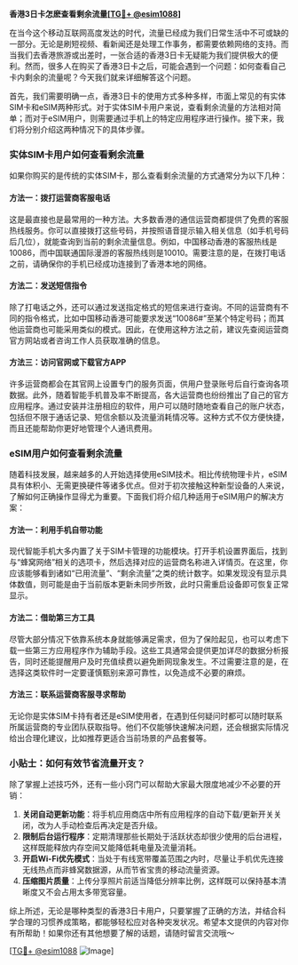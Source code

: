 **香港3日卡怎麽查看剩余流量[[TG💪+ @esim1088](https://t.me/s/esim1088)]**

在当今这个移动互联网高度发达的时代，流量已经成为我们日常生活中不可或缺的一部分。无论是刷短视频、看新闻还是处理工作事务，都需要依赖网络的支持。而当我们去香港旅游或出差时，一张合适的香港3日卡无疑能为我们提供极大的便利。然而，很多人在购买了香港3日卡之后，可能会遇到一个问题：如何查看自己卡内剩余的流量呢？今天我们就来详细解答这个问题。

首先，我们需要明确一点，香港3日卡的使用方式多种多样，市面上常见的有实体SIM卡和eSIM两种形式。对于实体SIM卡用户来说，查看剩余流量的方法相对简单；而对于eSIM用户，则需要通过手机上的特定应用程序进行操作。接下来，我们将分别介绍这两种情况下的具体步骤。

### 实体SIM卡用户如何查看剩余流量

如果你购买的是传统的实体SIM卡，那么查看剩余流量的方式通常分为以下几种：

#### 方法一：拨打运营商客服电话
这是最直接也是最常用的一种方法。大多数香港的通信运营商都提供了免费的客服热线服务。你可以直接拨打这些号码，并按照语音提示输入相关信息（如手机号码后几位），就能查询到当前的剩余流量信息。例如，中国移动香港的客服热线是10086，而中国联通国际漫游的客服热线则是10010。需要注意的是，在拨打电话之前，请确保你的手机已经成功连接到了香港本地的网络。

#### 方法二：发送短信指令
除了打电话之外，还可以通过发送指定格式的短信来进行查询。不同的运营商有不同的指令格式，比如中国移动香港可能要求发送“10086#”至某个特定号码；而其他运营商也可能采用类似的模式。因此，在使用这种方法之前，建议先查阅运营商官方网站或者咨询工作人员获取准确的信息。

#### 方法三：访问官网或下载官方APP
许多运营商都会在其官网上设置专门的服务页面，供用户登录账号后自行查询各项数据。此外，随着智能手机普及率不断提高，各大运营商也纷纷推出了自己的官方应用程序。通过安装并注册相应的软件，用户可以随时随地查看自己的账户状态，包括但不限于通话记录、短信余额以及流量消耗情况等。这种方式不仅方便快捷，而且还能帮助你更好地管理个人通讯费用。

### eSIM用户如何查看剩余流量

随着科技发展，越来越多的人开始选择使用eSIM技术。相比传统物理卡片，eSIM具有体积小、无需更换硬件等诸多优点。但对于初次接触这种新型设备的人来说，了解如何正确操作显得尤为重要。下面我们将介绍几种适用于eSIM用户的解决方案：

#### 方法一：利用手机自带功能
现代智能手机大多内置了关于SIM卡管理的功能模块。打开手机设置界面后，找到与“蜂窝网络”相关的选项卡，然后选择对应的运营商名称进入详情页。在这里，你应该能够看到诸如“已用流量”、“剩余流量”之类的统计数字。如果发现没有显示具体数值，则可能是由于当前版本更新未同步所致，此时只需重启设备即可恢复正常显示。

#### 方法二：借助第三方工具
尽管大部分情况下依靠系统本身就能够满足需求，但为了保险起见，也可以考虑下载一些第三方应用程序作为辅助手段。这些工具通常会提供更加详尽的数据分析报告，同时还能提醒用户及时充值续费以避免断网现象发生。不过需要注意的是，在选择这类软件时一定要谨慎甄别来源可靠性，以免造成不必要的麻烦。

#### 方法三：联系运营商客服寻求帮助
无论你是实体SIM卡持有者还是eSIM使用者，在遇到任何疑问时都可以随时联系所属运营商的专业团队获取指导。他们不仅能够快速解决问题，还会根据实际情况给出合理化建议，比如推荐更适合当前场景的产品套餐等。

### 小贴士：如何有效节省流量开支？

除了掌握上述技巧外，还有一些小窍门可以帮助大家最大限度地减少不必要的开销：

1. **关闭自动更新功能**：将手机应用商店中所有应用程序的自动下载/更新开关关闭，改为人手动检查后再决定是否升级。
2. **限制后台运行程序**：定期清理那些长期处于活跃状态却很少使用的后台进程，这样既能释放内存空间又能降低耗电量及流量消耗。
3. **开启Wi-Fi优先模式**：当处于有线宽带覆盖范围之内时，尽量让手机优先连接无线热点而非蜂窝数据源，从而节省宝贵的移动流量资源。
4. **压缩图片质量**：上传分享照片前适当降低分辨率比例，这样既可以保持基本清晰度又不会占用太多带宽容量。

综上所述，无论是哪种类型的香港3日卡用户，只要掌握了正确的方法，并结合科学合理的习惯养成策略，都能够轻松应对各种突发状况。希望本文提供的内容对你有所帮助！如果你还有其他想要了解的话题，请随时留言交流哦～

[[TG💪+ @esim1088](https://t.me/s/esim1088) ![Image](https://i.postimg.cc/4NQfJmqS/Snipaste-2025-05-13-00-14-12.png)]